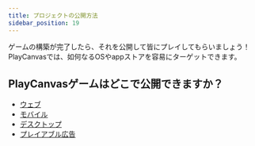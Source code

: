 ```yaml
---
title: プロジェクトの公開方法
sidebar_position: 19
---
```


ゲームの構築が完了したら、それを公開して皆にプレイしてもらいましょう！PlayCanvasでは、如何なるOSやappストアを容易にターゲットできます。

## PlayCanvasゲームはどこで公開できますか？

* [ウェブ][1]
* [モバイル][2]
* [デスクトップ][3]
* [プレイアブル広告][4]

[1]: /user-manual/editor/publishing/web
[2]: /user-manual/editor/publishing/mobile
[3]: /user-manual/editor/publishing/desktop
[4]: /user-manual/editor/publishing/playable-ads
